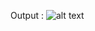 Output :
![alt text](https://github.com/CelestialMist/HTML5-CSS3-Projects/blob/main/01.png?raw=true)
